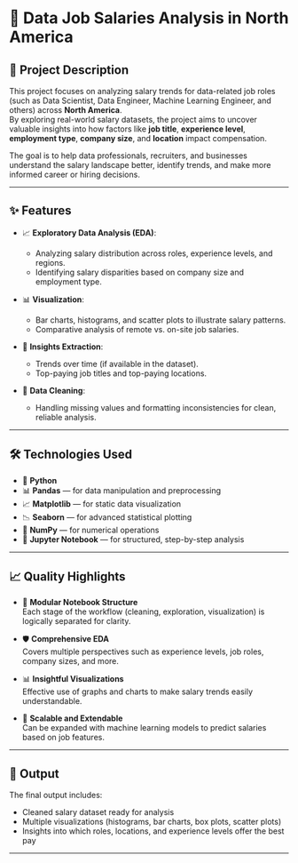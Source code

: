 # 💼 Data Job Salaries Analysis in North America

## 📖 Project Description

This project focuses on analyzing salary trends for data-related job roles (such as Data Scientist, Data Engineer, Machine Learning Engineer, and others) across **North America**.  
By exploring real-world salary datasets, the project aims to uncover valuable insights into how factors like **job title**, **experience level**, **employment type**, **company size**, and **location** impact compensation.

The goal is to help data professionals, recruiters, and businesses understand the salary landscape better, identify trends, and make more informed career or hiring decisions.

---

## ✨ Features

- 📈 **Exploratory Data Analysis (EDA)**:
  - Analyzing salary distribution across roles, experience levels, and regions.
  - Identifying salary disparities based on company size and employment type.

- 📊 **Visualization**:
  - Bar charts, histograms, and scatter plots to illustrate salary patterns.
  - Comparative analysis of remote vs. on-site job salaries.

- 🧠 **Insights Extraction**:
  - Trends over time (if available in the dataset).
  - Top-paying job titles and top-paying locations.

- 🧹 **Data Cleaning**:
  - Handling missing values and formatting inconsistencies for clean, reliable analysis.

---

## 🛠 Technologies Used

- 🐍 **Python**
- 📊 **Pandas** — for data manipulation and preprocessing
- 📈 **Matplotlib** — for static data visualization
- 📉 **Seaborn** — for advanced statistical plotting
- 🧹 **NumPy** — for numerical operations
- 📝 **Jupyter Notebook** — for structured, step-by-step analysis

---

## 📈 Quality Highlights

- 🧩 **Modular Notebook Structure**  
  Each stage of the workflow (cleaning, exploration, visualization) is logically separated for clarity.

- 🛡️ **Comprehensive EDA**  
  Covers multiple perspectives such as experience levels, job roles, company sizes, and more.

- 📊 **Insightful Visualizations**  
  Effective use of graphs and charts to make salary trends easily understandable.

- 🔧 **Scalable and Extendable**  
  Can be expanded with machine learning models to predict salaries based on job features.

---

## 📄 Output

The final output includes:
- Cleaned salary dataset ready for analysis
- Multiple visualizations (histograms, bar charts, box plots, scatter plots)
- Insights into which roles, locations, and experience levels offer the best pay

---
